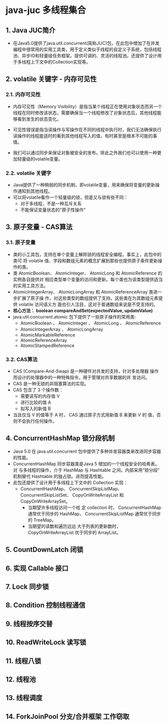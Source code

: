 # java-juc 多线程集合

## 1. Java JUC简介

- 在Java5.0提供了java.util.concurrent(简称JUC)包，在此包中增加了在并发编程中很常用的实用工具类，用于定义类似于线程的自定义子系统，包括线程池、异步IO和轻量级任务框架。提供可调的、灵活的线程池。还提供了设计用于多线程上下文中的Collection实现等。

## 2. volatile 关键字 - 内存可见性

### 2.1. 内存可见性

- 内存可见性（Memory Vislbility）是指当某个线程正在使用对象状态而另一个线程在同时修改该状态，需要确保当一个线程修改了对象状态后，其他线程能够看到发生的状态变化。

- 可见性错误是指当读操作与写操作在不同的线程中执行时，我们无法确保执行读操作的线程能适时的看到其他线程写入的值，有时甚至是根本不可能的事情。

- 我们可以通过同步来保证对象被安全的发布。除此之外我们也可以使用一种更加轻量级的volatile变量。

### 2.2. volatile 关键字

- Java提供了一种稍弱的同步机制，即volatile变量，用来确保将变量的更新操作通知到其他线程。
- 可以将volatile看作一个轻量级的锁，但是又与锁有些不同：
  - 对于多线程，不是一种互斥关系
  - 不能保证变量状态的"原子性操作"
## 3. 原子变量 - CAS算法

### 3.1. 原子变量

- 类的小工具包，支持在单个变量上解除锁的线程安全编程。事实上，此包中的类可
  将 volatile 值、字段和数组元素的概念扩展到那些也提供原子条件更新操作的类。 
- 类 AtomicBoolean、 AtomicInteger、 AtomicLong 和 AtomicReference 的实例各自提供对
  相应类型单个变量的访问和更新。每个类也为该类型提供适当的实用工具方法。 
- AtomicIntegerArray、 AtomicLongArray 和 AtomicReferenceArray 类进一步扩展了原子操
  作，对这些类型的数组提供了支持。这些类在为其数组元素提供 volatile 访问语义方
  面也引人注目，这对于普通数组来说是不受支持的。 
- **核心方法： boolean compareAndSet(expectedValue, updateValue)** 
- java.util.concurrent.atomic 包下提供了一些原子操作的常用类: 
  - AtomicBoolean 、 AtomicInteger 、 AtomicLong 、 AtomicReference 
  - AtomicIntegerArray 、 AtomicLongArray 
  - AtomicMarkableReference 
  - AtomicReferenceArray 
  - AtomicStampedReference 

### 3.2. CAS算法

- CAS (Compare-And-Swap) 是一种硬件对并发的支持，针对多处理器
  操作而设计的处理器中的一种特殊指令，用于管理对共享数据的并
  发访问。 
- CAS 是一种无锁的非阻塞算法的实现。 
- CAS 包含了 3 个操作数： 
  - 需要读写的内存值 V 
  - 进行比较的值 A 
  - 拟写入的新值 B 
- 当且仅当 V 的值等于 A 时， CAS 通过原子方式用新值 B 来更新 V 的
  值，否则不会执行任何操作。 

## 4. ConcurrentHashMap 锁分段机制

- Java 5.0 在 java.util.concurrent 包中提供了多种并发容器类来改进同步容器
  的性能。 
- ConcurrentHashMap 同步容器类是Java 5 增加的一个线程安全的哈希表。对
  与多线程的操作，介于 HashMap 与 Hashtable 之间。内部采用“锁分段”
  机制替代 Hashtable 的独占锁。进而提高性能。 
- 此包还提供了设计用于多线程上下文中的 Collection 实现： 
  - ConcurrentHashMap、 ConcurrentSkipListMap、 ConcurrentSkipListSet、
    CopyOnWriteArrayList 和 CopyOnWriteArraySet。 
    - 当期望许多线程访问一个给
      定 collection 时， ConcurrentHashMap 通常优于同步的 HashMap，
      ConcurrentSkipListMap 通常优于同步的 TreeMap。 
    - 当期望的读数和遍历远远
      大于列表的更新数时， CopyOnWriteArrayList 优于同步的 ArrayList。 

## 5. CountDownLatch 闭锁

## 6. 实现 Callable 接口

## 7. Lock 同步锁

## 8. Condition 控制线程通信

## 9. 线程按序交替

## 10. ReadWriteLock 读写锁

## 11. 线程八锁

## 12. 线程池

## 13. 线程调度

## 14. ForkJoinPool 分支/合并框架 工作窃取
